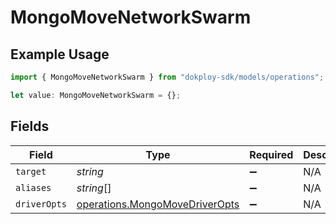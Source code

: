 # MongoMoveNetworkSwarm

## Example Usage

```typescript
import { MongoMoveNetworkSwarm } from "dokploy-sdk/models/operations";

let value: MongoMoveNetworkSwarm = {};
```

## Fields

| Field                                                                            | Type                                                                             | Required                                                                         | Description                                                                      |
| -------------------------------------------------------------------------------- | -------------------------------------------------------------------------------- | -------------------------------------------------------------------------------- | -------------------------------------------------------------------------------- |
| `target`                                                                         | *string*                                                                         | :heavy_minus_sign:                                                               | N/A                                                                              |
| `aliases`                                                                        | *string*[]                                                                       | :heavy_minus_sign:                                                               | N/A                                                                              |
| `driverOpts`                                                                     | [operations.MongoMoveDriverOpts](../../models/operations/mongomovedriveropts.md) | :heavy_minus_sign:                                                               | N/A                                                                              |